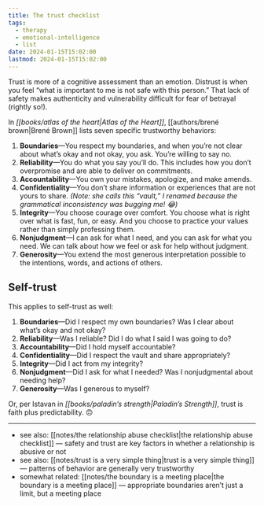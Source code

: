 ```yaml
---
title: The trust checklist
tags:
  - therapy
  - emotional-intelligence
  - list
date: 2024-01-15T15:02:00
lastmod: 2024-01-15T15:02:00
---
```

Trust is more of a cognitive assessment than an emotion. Distrust is when you feel “what is important to me is not safe with this person.” That lack of safety makes authenticity and vulnerability difficult for fear of betrayal (rightly so!).

In *[[books/atlas of the heart|Atlas of the Heart]]*, [[authors/brené brown|Brené Brown]] lists seven specific trustworthy behaviors:

1. **Boundaries**—You respect my boundaries, and when you’re not clear about what’s okay and not okay, you ask. You’re willing to say no.
2. **Reliability**—You do what you say you’ll do. This includes how you don’t overpromise and are able to deliver on commitments.
3. **Accountability**—You own your mistakes, apologize, and make amends.
4. **Confidentiality**—You don’t share information or experiences that are not yours to share. *(Note: she calls this “vault,” I renamed because the grammatical inconsistency was bugging me! 😂)*
5. **Integrity**—You choose courage over comfort. You choose what is right over what is fast, fun, or easy. And you choose to practice your values rather than simply professing them.
6. **Nonjudgment**—I can ask for what I need, and you can ask for what you need. We can talk about how we feel or ask for help without judgment. 
7. **Generosity**—You extend the most generous interpretation possible to the intentions, words, and actions of others.

## Self-trust

This applies to self-trust as well: 

1. **Boundaries**—Did I respect my own boundaries? Was I clear about what’s okay and not okay?
2. **Reliability**—Was I reliable? Did I do what I said I was going to do?
3. **Accountability**—Did I hold myself accountable?
4. **Confidentiality**—Did I respect the vault and share appropriately?
5. **Integrity**—Did I act from my integrity?
6. **Nonjudgment**—Did I ask for what I needed? Was I nonjudgmental about needing help?
7. **Generosity**—Was I generous to myself?

Or, per Istavan in *[[books/paladin’s strength|Paladin’s Strength]]*, trust is faith plus predictability. 🙃

---
- see also: [[notes/the relationship abuse checklist|the relationship abuse checklist]] — safety and trust are key factors in whether a relationship is abusive or not
- see also: [[notes/trust is a very simple thing|trust is a very simple thing]] — patterns of behavior are generally very trustworthy
- somewhat related: [[notes/the boundary is a meeting place|the boundary is a meeting place]] — appropriate boundaries aren’t just a limit, but a meeting place